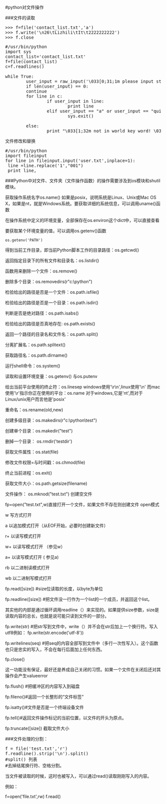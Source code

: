  #python对文件操作

###文件的读取

<pre>
>>> f=file('contact_list.txt','a')
>>> f.write('\n26\tLizhili\tIt\t2222222222')
>>> f.close
</pre>

<pre>
#/usr/bin/python
import sys
contact_list='contact_list.txt'
f=file(contact_list)
c=f.readlines()

while True:
        user_input = raw_input('\033[0;31;1m please input sth to search: \033[0m')
        if len(user_input) == 0:
        continue
        for line in c:
                if user_input in line:
                        print line
                elif user_input == "a" or user_input == "quit":
                        sys.exit()

        else:
                print "\033[1;32m not in world key word! \033[0m"
</pre>
                
文件修改和替换
<pre>
#/usr/bin/python
import fileinput
for line in fileinput.input('user.txt',inplace=1):
 line =line.replace('1',"001")
 print line,
</pre>



###Python中对文件、文件夹（文件操作函数）的操作需要涉及到os模块和shutil模块。


获取操作系统名字os.name()
如果是posix，说明系统是Linux、Unix或Mac OS X，如果是nt，就是Windows系统。要获取详细的系统信息，可以调用uname()函数

在操作系统中定义的环境变量，全部保存在os.environ这个dict中，可以直接查看

要获取某个环境变量的值，可以调用os.getenv()函数

```os.getenv('PATH')```

得到当前工作目录，即当前Python脚本工作的目录路径：os.getcwd()

返回指定目录下的所有文件和目录名：os.listdir()

函数用来删除一个文件：os.remove()

删除多个目录：os.removedirs(r"c:\python")

检验给出的路径是否是一个文件：os.path.isfile()

检验给出的路径是否是一个目录：os.path.isdir()

判断是否是绝对路径：os.path.isabs()

检验给出的路径是否真地存在: os.path.exists()

返回一个路径的目录名和文件名：os.path.split() 

分离扩展名：os.path.splitext()

获取路径名：os.path.dirname()

运行shell命令：os.system()

读取和设置环境变量：os.getenv() 与os.putenv

给出当前平台使用的终止符：os.linesep   windows使用'\r\n',linux使用'\n' 而mac使用'\r'指示你正在使用的平台：os.name 对于windows,它是'nt',而对于Linux/unix用户而言他是'posix'

重命名：os.rename(old,new) 

创建多级目录：os.makedirs(r"c:\python\test")

创建单个目录：os.makedir("test")

删掉一个目录： os.rmdir('testdir')

获取文件属性：os.stat(file)

修改文件权限=与时间戳：os.chmod(file)

终止当前进程：os.exit()

获取文件大小：os.path.getsize(filename)

文件操作：
os.mknod("test.txt")  创建空文件

fp=open("test.txt",w)直接打开一个文件，如果文件不存在则创建文件
open模式

w   写方式打开

a   以追加模式打开（从EOF开始，必要时创建新文件）

r+  以读写模式打开

w+ 以读写模式打开 （参见w）

a+   以读写模式打开 ( 参见a)

rb   以二进制读模式打开

wb 以二进制写模式打开

fp.read([size])  #size位读取的长度，以byte为单位

fp.readline([size]) #把文件没一行作为一个list的一个成员，并返回这个list。

其实他的内部是通过循环调用readline（）来实现的。如果提供size参数，size是读取内容的总长，也就是说可能只读到文件的一部分。

fp.write(str) #把str写到文件中，write（）并不会在str后加上一个换行符。写入utf8例如：
fp.write(str.encode('utf-8'))

fp.writelines(seq) #把seq的内容全部写到文件中（多行一次性写入）。这个函数也只是忠实的写入，不会在每行后面加上任何东西。

fp.close()

这一功能没有保证，最好还是养成自己关闭的习惯。如果一个文件在关闭后还对其操作会产生valueerror

fp.flush() #把缓冲区的内容写入到磁盘

fp.fileno()#返回一个长整形的“文件标签”

fp.isatty()#文件是否是一个终端设备文件

fp.tell()#返回文件操作标记的当前位置，以文件的开头为原点。

fp.truncate([size]) 截取文件大小


###文件处理的分割：<br />
<pre>
f = file('test.txt','r')
f.readline().strip('\n').split()
#split() 列表
#去掉结尾换行符、空格分割。
</pre>

当文件被读取的时候，这时也被写入，可以通过read()读取刚刚写入的内容。

例如：

f=open('file.txt',rw)
f.read()


